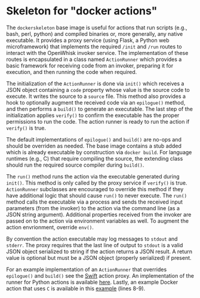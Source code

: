 Skeleton for "docker actions"
================

The `dockerskeleton` base image is useful for actions that run scripts (e.g., bash, perl, python)
and compiled binaries or, more generally, any native executable. It provides a proxy service
(using Flask, a Python web microframework) that implements the required `/init` and `/run` routes
to interact with the OpenWhisk invoker service. The implementation of these routes is encapsulated
in a class named `ActionRunner` which provides a basic framework for receiving code from an invoker,
preparing it for execution, and then running the code when required.

The initialization of the `ActionRunner` is done via `init()` which receives a JSON object containing
a `code` property whose value is the source code to execute. It writes the source to a `source` file.
This method also provides a hook to optionally augment the received code via an `epilogue()` method,
and then performs a `build()` to generate an executable. The last step of the initialization applies
`verify()` to confirm the executable has the proper permissions to run the code. The action runner
is ready to run the action if `verify()` is true.

The default implementations of `epilogue()` and `build()` are no-ops and should be overriden as needed.
The base image contains a stub added which is already executable by construction via `docker build`.
For language runtimes (e.g., C) that require compiling the source, the extending class should run the
required source compiler during `build()`.

The `run()` method runs the action via the executable generated during `init()`. This method is only called
by the proxy service if `verify()` is true. `ActionRunner` subclasses are encouraged to override this method
if they have additional logic that should cause `run()` to never execute. The `run()` method calls the executable
via a process and sends the received input parameters (from the invoker) to the action via the command line
(as a JSON string argument). Additional properties received from the invoker are passed on to the action via
environment variables as well. To augment the action envrionment, override `env()`.

By convention the action executable may log messages to `stdout` and `stderr`. The proxy requires that the last
line of output to `stdout` is a valid JSON object serialized to string if the action returns a JSON result.
A return value is optional but must be a JSON object (properly serialized) if present.

For an example implementation of an `ActionRunner` that overrides `epilogue()` and `build()` see the
[Swift](../swiftAction/swiftproxy.py) action proxy. An implementation of the runner for Python actions
is available [here](../pythonAction/pythonaction.py). Lastly, an example Docker action that uses `C` is
available in this [example](../../sdk/docker/Dockerfile) (lines 8-9).
